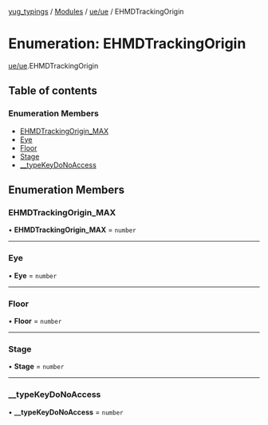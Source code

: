 [yug_typings](../README.md) / [Modules](../modules.md) / [ue/ue](../modules/ue_ue.md) / EHMDTrackingOrigin

# Enumeration: EHMDTrackingOrigin

[ue/ue](../modules/ue_ue.md).EHMDTrackingOrigin

## Table of contents

### Enumeration Members

- [EHMDTrackingOrigin\_MAX](ue_ue.EHMDTrackingOrigin.md#ehmdtrackingorigin_max)
- [Eye](ue_ue.EHMDTrackingOrigin.md#eye)
- [Floor](ue_ue.EHMDTrackingOrigin.md#floor)
- [Stage](ue_ue.EHMDTrackingOrigin.md#stage)
- [\_\_typeKeyDoNoAccess](ue_ue.EHMDTrackingOrigin.md#__typekeydonoaccess)

## Enumeration Members

### EHMDTrackingOrigin\_MAX

• **EHMDTrackingOrigin\_MAX** = `number`

___

### Eye

• **Eye** = `number`

___

### Floor

• **Floor** = `number`

___

### Stage

• **Stage** = `number`

___

### \_\_typeKeyDoNoAccess

• **\_\_typeKeyDoNoAccess** = `number`
